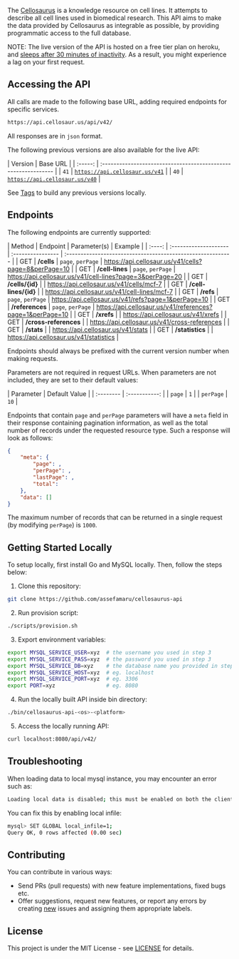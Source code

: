 The [Cellosaurus](https://github.com/calipho-sib/cellosaurus) is a knowledge
resource on cell lines. It attempts to describe all cell lines used in
biomedical research. This API aims to make the data provided by Cellosaurus as
integrable as possible, by providing programmatic access to the full database.

NOTE: The live version of the API is hosted on a free tier plan on heroku, and
[sleeps after 30 minutes of inactivity](https://devcenter.heroku.com/articles/free-dyno-hours#dyno-sleeping).
As a result, you might experience a lag on your first request.

## Accessing the API

All calls are made to the following base URL, adding required endpoints for
specific services.

```bash
https://api.cellosaur.us/api/v42/
```

All responses are in `json` format.

The following previous versions are also available for the live API:

| Version | Base URL | | :-----: |
:------------------------------------------------------------- | | `41` |
[`https://api.cellosaur.us/v41`](https://api.cellosaur.us/v41) | | `40` |
[`https://api.cellosaur.us/v40`](https://api.cellosaur.us/v40) |

See [Tags](https://github.com/assefamaru/cellosaurus-api/tags) to build any
previous versions locally.

## Endpoints

The following endpoints are currently supported:

| Method | Endpoint | Parameter(s) | Example | | :----: | :--------------------
| :---------------- |
:---------------------------------------------------------- | | GET | **/cells**
| `page`, `perPage` | <https://api.cellosaur.us/v41/cells?page=8&perPage=10> | |
GET | **/cell-lines** | `page`, `perPage` |
<https://api.cellosaur.us/v41/cell-lines?page=3&perPage=20> | | GET |
**/cells/{id}** | | <https://api.cellosaur.us/v41/cells/mcf-7> | | GET |
**/cell-lines/{id}** | | <https://api.cellosaur.us/v41/cell-lines/mcf-7> | | GET
| **/refs** | `page`, `perPage` |
<https://api.cellosaur.us/v41/refs?page=1&perPage=10> | | GET | **/references**
| `page`, `perPage` |
<https://api.cellosaur.us/v41/references?page=1&perPage=10> | | GET | **/xrefs**
| | <https://api.cellosaur.us/v41/xrefs> | | GET | **/cross-references** | |
<https://api.cellosaur.us/v41/cross-references> | | GET | **/stats** | |
<https://api.cellosaur.us/v41/stats> | | GET | **/statistics** | |
<https://api.cellosaur.us/v41/statistics> |

Endpoints should always be prefixed with the current version number when making
requests.

Parameters are not required in request URLs. When parameters are not included,
they are set to their default values:

| Parameter | Default Value | | :-------- | :-----------: | | `page` | `1` | |
`perPage` | `10` |

Endpoints that contain `page` and `perPage` parameters will have a `meta` field
in their response containing pagination information, as well as the total number
of records under the requested resource type. Such a response will look as
follows:

```json
{
    "meta": {
        "page": ,
        "perPage": ,
        "lastPage": ,
        "total":
    },
    "data": []
}
```

The maximum number of records that can be returned in a single request (by
modifying `perPage`) is `1000`.

## Getting Started Locally

To setup locally, first install Go and MySQL locally. Then, follow the steps
below:

1. Clone this repository:

```bash
git clone https://github.com/assefamaru/cellosaurus-api
```

2. Run provision script:

```bash
./scripts/provision.sh
```

3. Export environment variables:

```bash
export MYSQL_SERVICE_USER=xyz  # the username you used in step 3
export MYSQL_SERVICE_PASS=xyz  # the password you used in step 3
export MYSQL_SERVICE_DB=xyz    # the database name you provided in step 3
export MYSQL_SERVICE_HOST=xyz  # eg. localhost
export MYSQL_SERVICE_PORT=xyz  # eg. 3306
export PORT=xyz                # eg. 8080
```

4. Run the locally built API inside bin directory:

```bash
./bin/cellosaurus-api-<os>-<platform>
```

5. Access the locally running API:

```bash
curl localhost:8080/api/v42/
```

## Troubleshooting

When loading data to local mysql instance, you may encounter an error such as:

```bash
Loading local data is disabled; this must be enabled on both the client and server side
```

You can fix this by enabling local infile:

```bash
mysql> SET GLOBAL local_infile=1;
Query OK, 0 rows affected (0.00 sec)
```

## Contributing

You can contribute in various ways:

- Send PRs (pull requests) with new feature implementations, fixed bugs etc.
- Offer suggestions, request new features, or report any errors by creating
  [new](https://github.com/assefamaru/cellosaurus-api/issues/new) issues and
  assigning them appropriate labels.

## License

This project is under the MIT License - see [LICENSE](LICENSE) for details.
